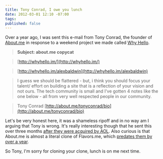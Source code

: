 ```yaml
---
title: Tony Conrad, I owe you lunch
date: 2012-03-01 12:10 -07:00
tags:
published: false
---
```


Over a year ago, I was sent this e-mail from Tony Conrad, the founder of [About.me](http://about.me) in response to a weekend project we made called [Why Hello](http://whyhello.im).

> **Subject: about.me copycat**

> [http://whyhello.im/](http://whyhello.im/)

> [http://whyhello.im/alexbaldwin](http://whyhello.im/alexbaldwin)

> I guess we should be flattered - but, i think you should focus your talent/ effort on building a site that is a reflection of your vision and not ours. The tech community is small and I've gotten 4 notes like the one below - all from very well respected people in our community.

> Tony Conrad
> [http://about.me/tonyconrad/bio](http://about.me/tonyconrad/bio)

Let's be very honest here, it was a shameless ripoff and in no way am I arguing that Tony is wrong. It's really interesting though that he sent this over three months [after they were acquired by AOL](http://mashable.com/2010/12/20/about-me-acquired/). Also curious is that About.me is almost a literal clone of Flavors.me, which [predates them by over a year](http://techcrunch.com/2010/02/23/flavors-me-build-profile/).

So Tony,  I'm sorry for cloning your clone, lunch is on me next time.
